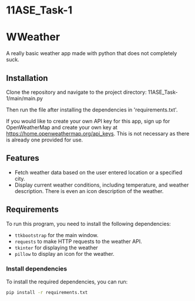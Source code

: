 # 11ASE_Task-1
 
# WWeather
A really basic weather app made with python that does not completely suck.

## Installation
Clone the repository and navigate to the project directory:
11ASE_Task-1/main/main.py

Then run the file after installing the dependencies in 'requirements.txt'.

If you would like to create your own API key for this app, sign up for OpenWeatherMap and create your own key at https://home.openweathermap.org/api_keys. This is not necessary as there is already one provided for use.

## Features
- Fetch weather data based on the user entered location or a specified city.
- Display current weather conditions, including temperature, and weather description. There is even an icon description of the weather.

## Requirements
To run this program, you need to install the following dependencies:

- `ttkbootstrap` for the main window.
- `requests` to make HTTP requests to the weather API.
- `tkinter` for displaying the weather
- `pillow` to display an icon for the weather.

### Install dependencies
To install the required dependencies, you can run:

```bash
pip install -r requirements.txt